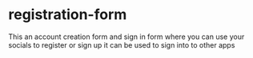 # registration-form
This an account creation form and sign in form where you can use your socials to register or sign up it can be used to sign into to other apps
